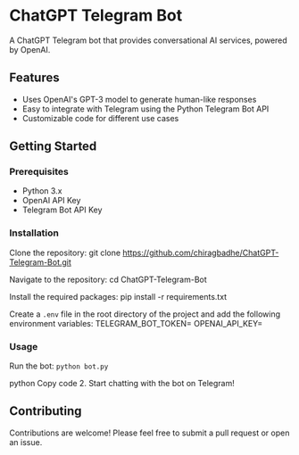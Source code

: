 # ChatGPT Telegram Bot

A ChatGPT Telegram bot that provides conversational AI services, powered by OpenAI.

## Features
- Uses OpenAI's GPT-3 model to generate human-like responses
- Easy to integrate with Telegram using the Python Telegram Bot API
- Customizable code for different use cases

## Getting Started

### Prerequisites
- Python 3.x
- OpenAI API Key
- Telegram Bot API Key

### Installation
Clone the repository:
git clone https://github.com/chiragbadhe/ChatGPT-Telegram-Bot.git


Navigate to the repository:
cd ChatGPT-Telegram-Bot

Install the required packages:
pip install -r requirements.txt


Create a `.env` file in the root directory of the project and add the following environment variables:
TELEGRAM_BOT_TOKEN=<Your Telegram Bot API Key>
OPENAI_API_KEY=<Your OpenAI API Key>

### Usage
Run the bot:
`python bot.py`

python
Copy code
2. Start chatting with the bot on Telegram!

## Contributing

Contributions are welcome! Please feel free to submit a pull request or open an issue.
